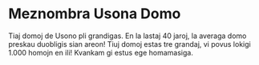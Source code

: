 # Meznombra Usona Domo

Tiaj domoj de Usono pli grandigas. En la lastaj 40 jaroj, la averaga domo
preskau duobligis sian areon! Tiuj domoj estas tre grandaj, vi povus lokigi
1.000 homojn en ili! Kvankam gi estus ege homamasiga.
